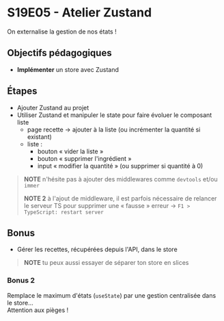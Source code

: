 # S19E05 - Atelier Zustand

On externalise la gestion de nos états !

## Objectifs pédagogiques

- **Implémenter** un store avec Zustand

## Étapes

- Ajouter Zustand au projet
- Utiliser Zustand et manipuler le state pour faire évoluer le composant liste
  - page recette → ajouter à la liste (ou incrémenter la quantité si existant)
  - liste :
    - bouton « vider la liste »
    - bouton « supprimer l'ingrédient »
    - input « modifier la quantité » (ou supprimer si quantité à 0)
  
> **NOTE** n'hésite pas à ajouter des middlewares comme `devtools` et/ou `immer`
>
> **NOTE 2** à l'ajout de middleware, il est parfois nécessaire de relancer le serveur TS
> pour supprimer une « fausse » erreur → `F1 > TypeScript: restart server`

## Bonus

- Gérer les recettes, récupérées depuis l'API, dans le store

> **NOTE** tu peux aussi essayer de séparer ton store en slices

### Bonus 2

Remplace le maximum d'états (`useState`) par une gestion centralisée dans le store…  
Attention aux pièges !
